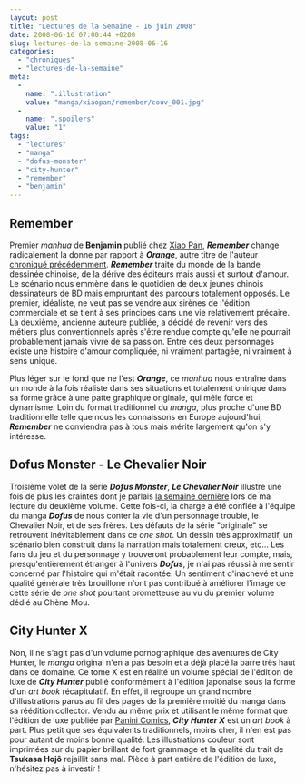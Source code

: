 ```yaml
---
layout: post
title: "Lectures de la Semaine - 16 juin 2008"
date: 2008-06-16 07:00:44 +0200
slug: lectures-de-la-semaine-2008-06-16
categories:
  - "chroniques"
  - "lectures-de-la-semaine"
meta:
  -
    name: ".illustration"
    value: "manga/xiaopan/remember/couv_001.jpg"
  -
    name: ".spoilers"
    value: "1"
tags:
  - "lectures"
  - "manga"
  - "dofus-monster"
  - "city-hunter"
  - "remember"
  - "benjamin"
---
```


Remember
--------

 Premier _manhua_ de **Benjamin** publié chez [Xiao Pan](http://www.xiaopan.com), _**Remember**_ change radicalement la donne par rapport à _**Orange**_, autre titre de l'auteur [chroniqué précédemment](orange). _**Remember**_ traite du monde de la bande dessinée chinoise, de la dérive des éditeurs mais aussi et surtout d'amour. Le scénario nous emmène dans le quotidien de deux jeunes chinois dessinateurs de BD mais empruntant des parcours totalement opposés. Le premier, idéaliste, ne veut pas se vendre aux sirènes de l'édition commerciale et se tient à ses principes dans une vie relativement précaire. La deuxième, ancienne auteure publiée, a décidé de revenir vers des métiers plus conventionnels après s'être rendue compte qu'elle ne pourrait probablement jamais vivre de sa passion. Entre ces deux personnages existe une histoire d'amour compliquée, ni vraiment partagée, ni vraiment à sens unique.

Plus léger sur le fond que ne l'est _**Orange**_, ce _manhua_ nous entraîne dans un monde à la fois réaliste dans ses situations et totalement onirique dans sa forme grâce à une patte graphique originale, qui mêle force et dynamisme. Loin du format traditionnel du _manga_, plus proche d'une BD traditionnelle telle que nous les connaissons en Europe aujourd'hui, _**Remember**_ ne conviendra pas à tous mais mérite largement qu'on s'y intéresse.

Dofus Monster - Le Chevalier Noir
---------------------------------

 Troisième volet de la série _**Dofus Monster**_, **_Le Chevalier Noir_** illustre une fois de plus les craintes dont je parlais [la semaine dernière](lectures-de-la-semaine-2008-06-08) lors de ma lecture du deuxième volume. Cette fois-ci, la charge a été confiée à l'équipe du manga _**Dofus**_ de nous conter la vie d'un personnage trouble, le Chevalier Noir, et de ses frères. Les défauts de la série "originale" se retrouvent inévitablement dans ce _one shot_. Un dessin très approximatif, un scénario bien construit dans la narration mais totalement creux, etc... Les fans du jeu et du personnage y trouveront probablement leur compte, mais, presqu'entièrement étranger à l'univers _**Dofus**_, je n'ai pas réussi à me sentir concerné par l'histoire qui m'était racontée. Un sentiment d'inachevé et une qualité générale très brouillone n'ont pas contribué à améliorer l'image de cette série de _one shot_ pourtant prometteuse au vu du premier volume dédié au Chène Mou.

City Hunter X
-------------

 Non, il ne s'agit pas d'un volume pornographique des aventures de City Hunter, le _manga_ original n'en a pas besoin et a déjà placé la barre très haut dans ce domaine. Ce tome X est en réalité un volume spécial de l'édition de luxe de _**City Hunter**_ publié conformément à l'édition japonaise sous la forme d'un _art book_ récapitulatif. En effet, il regroupe un grand nombre d'illustrations parus au fil des pages de la première moitié du manga dans sa réédition collector. Vendu au même prix et utilisant le même format que l'édition de luxe publiée par [Panini Comics](http://www.paninicomicsfrance.com), _**City Hunter X**_ est un _art book_ à part. Plus petit que ses équivalents traditionnels, moins cher, il n'en est pas pour autant de moins bonne qualité. Les illustrations couleur sont imprimées sur du papier brillant de fort grammage et la qualité du trait de **Tsukasa Hojô** rejaillit sans mal. Pièce à part entière de l'édition de luxe, n'hésitez pas à investir !